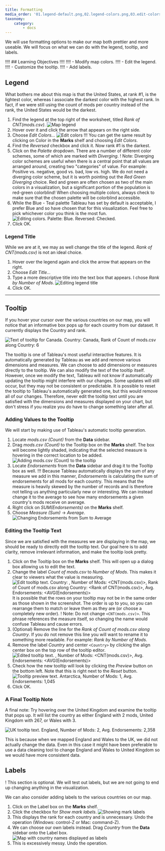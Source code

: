 ```yaml
---
title: Formatting
media_order: '01.legend-default.png,02.legend-colors.png,03.edit-colors-options.png,04.edit-legend-title.png,05.tooltip-default.png,06.tooltip-add-measure.png,07.avg-endorsements.png,08.edit-tooltip-text.png,09.tooltip-edited.png,10.tooltip-preview.png,11.uk-tooltip.png,12.show-mark-labels.png,13.country-labels.png'
taxonomy:
    category:
        - docs
---
```


We will use formatting options to make our map both prettier and more useable. We will focus on what we can do with the legend, tooltip, and labels.

!!!! ## Learning Objectives
!!!! 
!!!! - Modify map colors.
!!!! - Edit the legend.
!!!! - Customize the tooltip.
!!!! - Add labels.

## Legend

What bothers me about this map is that the United States, at rank #1, is the lightest color, whereas I associate the darkest color with the highest rank. In fact, if we were still using the count of mods per country instead of the rank, the United States would be the darkest.

1. Find the legend at the top right of the worksheet, titled _Rank of CNT(mods.csv)_.
![Map legend](01.legend-default.png?cropResize=400,400)
2. Hover over it and click the arrow that appears on the right side.
3. Choose _Edit Colors..._
![Edit colors](02.legend-colors.png)
!!! You can get the same result by clicking on Color in the **Marks** shelf and choosing _Edit Colors_.
4. Find the _Reversed_ checkbox and click it. Now rank #1 is the darkest.
5. Click on the _Palette_ dropdown. There are a number of different color schemes, some of which are marked with _Diverging_. 
! Note: Diverging color schemes are useful when there is a central point that all values are arranged around, creating two "categories" of value. For example: Positive vs. negative, good vs. bad, low vs. high. We do not need a diverging color scheme, but it is worth pointing out the _Red Green Diverging_ choice. Red and green are often chosen as two of the main colors in a visualization, but a significant portion of the population is red-green colorblind! When choosing multiple colors, always check to make sure that the chosen palette will be colorblind accessible.
6. While the Blue - Teal palette Tableau has set by default is acceptable, I prefer Blue and so have chosen that for this visualization. Feel free to pick whichever color you think is the most fun.
![Editing colors. Palette: Blue. Reversed: Checked.](03.edit-colors-options.png?cropResize=700,700)
7. Click OK.

### Legend Title

While we are at it, we may as well change the title of the legend. _Rank of CNT(mods.csv)_ is not an ideal choice.

1. Hover over the legend again and click the arrow that appears on the right.
2. Choose _Edit Title..._
3. Type a more descriptive title into the text box that appears. I chose _Rank by Number of Mods_.
![Editing legend title](04.edit-legend-title.png?cropResize=700,700)
4. Click OK.

---

## Tooltip

If you hover your cursor over the various countries on our map, you will notice that an informative box pops up for each country from our dataset. It currently displays the Country and rank.

![Text of tooltip for Canada. Country: Canada, Rank of Count of mods.csv along Country: 6](05.tooltip-default.png?cropResize=600,600)

The tooltip is one of Tableau's most useful interactive features. It is automatically generated by Tableau as we add and remove various dimensions and measures. We can choose to add dimensions or measures directly to the tooltip. We can also modify the text of the tooltip itself. However, once we modify the text, Tableau will not know if automatically updating the tooltip might interfere with our changes. Some updates will still occur, but they may not be consistent or predictable. It is possible to reset the tooltip to Tableau's automatically generated one, but this would remove all of our changes. Therefore, never edit the tooltip text until  you are satisfied with the dimensions and measures displayed on your chart, but don't stress if you realize you do have to change something later after all.

### Adding Values to the Tooltip

We will start by making use of Tableau's automatic tooltip generation.

1. Locate _mods.csv (Count)_ from the **Data** sidebar.
2. Drag _mods.csv (Count)_ to the Tooltip box on the **Marks** shelf. The box will become lightly shaded, indicating that the selected measure is hovering in the correct location to be added.
![Adding mods.csv (Count) to the tooltip](06.tooltip-add-measure.png)
3. Locate _Endorsements_ from the **Data** sidebar and drag it to the Tooltip box as well.
!!! Because Tableau automatically displays the sum of any measure we add in this manner, _Endorsements_ is calculating the sum of endorsements for all mods for each country. This means that the measure is heavily skewed by the number of records and is therefore not telling us anything particularly new or interesting. We can instead change it to the average to see how many endorsements a given country's mods receive on average.
4. Right click on _SUM(Endorsements)_ on the **Marks** shelf.
5. Choose _Measure (Sum)_ -> _Average_.
![Changing Endorsements from Sum to Average](07.avg-endorsements.png)

### Editing the Tooltip Text

Since we are satisfied with the measures we are displaying in the map, we should be ready to directly edit the tooltip text. Our goal here is to add clarity, remove irrelevant information, and make the tooltip look pretty.

1. Click on the Tooltip box on the **Marks** shelf. This will open up a dialog box allowing us to edit the text.
2. Change the label _Count of mods.csv_ to _Number of Mods_. This makes it clear to viewers what the value is measuring.
![Edit tooltip text. Country: <Country>, Number of Mods: <CNT(mods.csv)>, Rank of Count of mods.csv along Country: <Rank of CNT(mods.csv)>, Avg. Endorsements: <AVG(Endorsements)>](08.edit-tooltip-text.png)
It is possible that the rows on your tooltip may not be in the same order as those shown in the screenshot. The order is up to you, so you can rearrange them to match or leave them as they are (or choose a completely new order).
! Note: Do not change `<CNT(mods.csv)>`. This phrase references the measure itself, so changing the name would confuse Tableau and cause errors.
3. (Optional) Remove the line for the _Rank of Count of mods.csv along Country_. If you do not remove this line you will want to rename it to something more readable. For example: _Rank by Number of Mods_.
4. Remove the label _Country_ and center `<Country>` by clicking the align center box on the top row of the tooltip editor.
![Edited tooltip text. <Country>, Number of Mods: <CNT(mods.csv)>, Avg. Endorsements: <AVG(Endorsements)>](09.tooltip-edited.png?cropResize=700,700)
5. Check how the new tooltip will look by clicking the _Preview_ button on the bottom left. Note that this is right next to the _Reset_ button.
![Tooltip preview text. Antarctica, Number of Mods: 1, Avg. Endorsements: 1,045](10.tooltip-preview.png)
6. Click OK.

### A Final Tooltip Note

A final note: Try hovering over the United Kingdom and examine the tooltip that pops up. It will list the country as either England with 2 mods, United Kingdom with 267, or Wales with 3.

![UK tooltip text. England, Number of Mods: 2, Avg. Endorsements: 2,358](11.uk-tooltip.png?cropResize=500,500)

This is because when we mapped England and Wales to the UK, we did not actually change the data. Even in this case it might have been preferable to use a data cleaning tool to change England and Wales to United Kingdom so we would have more consistent data.

## Labels

! This section is optional. We will test out labels, but we are not going to end up changing anything in the visualization.

We can also consider adding labels to the various countries on our map.

1. Click on the Label box on the **Marks** shelf.
2. Click the checkbox for _Show mark labels_.
![Showing mark labels](12.show-mark-labels.png?cropResize=900,900)
3. This displays the rank for each country and is unnecessary. Undo the operation (Windows: control-Z or Mac: command-Z).
4. We can choose our own labels instead. Drag _Country_ from the **Data** sidebar onto the Label box.
![Map with country names displayed as labels](13.country-labels.png?cropResize=900,900)
5. This is excessively messy. Undo the operation.